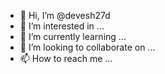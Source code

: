 - 👋 Hi, I’m @devesh27d
- 👀 I’m interested in ...
- 🌱 I’m currently learning ...
- 💞️ I’m looking to collaborate on ...
- 📫 How to reach me ...

<!---
devesh27d/devesh27d is a ✨ special ✨ repository because its `README.md` (this file) appears on your GitHub profile.
You can click the Preview link to take a look at your changes.
--->
